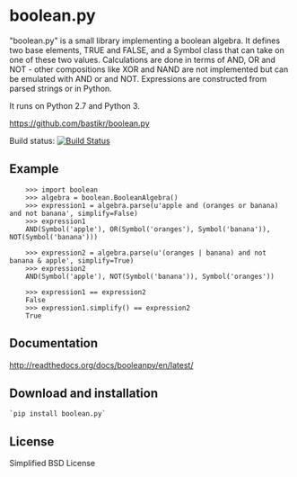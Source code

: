 boolean.py
==========

"boolean.py" is a small library implementing a boolean algebra. It
defines two base elements, TRUE and FALSE, and a Symbol class that can take
on one of these two values. Calculations are done in terms of AND, OR and
NOT - other compositions like XOR and NAND are not implemented but can be
emulated with AND or and NOT. 
Expressions are constructed from parsed strings or in Python.

It runs on Python 2.7 and Python 3.

https://github.com/bastikr/boolean.py

Build status: [![Build Status](https://travis-ci.org/bastikr/boolean.py.svg?branch=master)](https://travis-ci.org/bastikr/boolean.py)

Example
-------
```
    >>> import boolean
    >>> algebra = boolean.BooleanAlgebra()
    >>> expression1 = algebra.parse(u'apple and (oranges or banana) and not banana', simplify=False)
    >>> expression1
    AND(Symbol('apple'), OR(Symbol('oranges'), Symbol('banana')), NOT(Symbol('banana')))

    >>> expression2 = algebra.parse(u'(oranges | banana) and not banana & apple', simplify=True)
    >>> expression2
    AND(Symbol('apple'), NOT(Symbol('banana')), Symbol('oranges'))

    >>> expression1 == expression2
    False
    >>> expression1.simplify() == expression2
    True    
```

Documentation
-------------

http://readthedocs.org/docs/booleanpy/en/latest/



Download and installation
-------------------------

    `pip install boolean.py`


License
-------

Simplified BSD License
